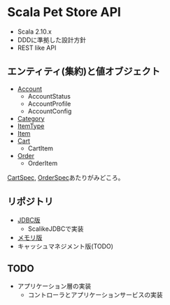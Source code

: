 # Scala Pet Store API
- Scala 2.10.x
- DDDに準拠した設計方針
- REST like API

## エンティティ(集約)と値オブジェクト
- [Account](https://github.com/j5ik2o/spetstore/blob/master/src/main/scala/com/j5ik2o/spetstore/domain/account/Account.scala)
    - AccountStatus
    - AccountProfile
    - AccountConfig
- [Category](https://github.com/j5ik2o/spetstore/blob/master/src/main/scala/com/j5ik2o/spetstore/domain/item/Category.scala)
- [ItemType](https://github.com/j5ik2o/spetstore/blob/master/src/main/scala/com/j5ik2o/spetstore/domain/item/ItemType.scala)
- [Item](https://github.com/j5ik2o/spetstore/blob/master/src/main/scala/com/j5ik2o/spetstore/domain/item/Item.scala)
- [Cart](https://github.com/j5ik2o/spetstore/blob/master/src/main/scala/com/j5ik2o/spetstore/domain/purchase/Cart.scala)
    - CartItem
- [Order](https://github.com/j5ik2o/spetstore/blob/master/src/main/scala/com/j5ik2o/spetstore/domain/purchase/Order.scala)
    - OrderItem

[CartSpec](https://github.com/j5ik2o/spetstore/blob/master/src/test/scala/com/j5ik2o/spetstore/domain/purchase/CartSpec.scala), [OrderSpec](https://github.com/j5ik2o/spetstore/blob/master/src/test/scala/com/j5ik2o/spetstore/domain/purchase/OrderSpec.scala)あたりがみどころ。

## リポジトリ
- [JDBC版](https://github.com/j5ik2o/spetstore/blob/master/src/main/scala/com/j5ik2o/spetstore/infrastructure/support/RepositoryOnJDBC.scala)
    - ScalikeJDBCで実装
- [メモリ版](https://github.com/j5ik2o/spetstore/blob/master/src/main/scala/com/j5ik2o/spetstore/infrastructure/support/RepositoryOnMemory.scala)
- キャッシュマネジメント版(TODO)

## TODO
- アプリケーション層の実装
    - コントローラとアプリケーションサービスの実装
